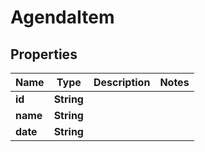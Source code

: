 
# AgendaItem

## Properties
Name | Type | Description | Notes
------------ | ------------- | ------------- | -------------
**id** | **String** |  | 
**name** | **String** |  | 
**date** | **String** |  | 



